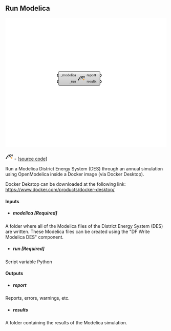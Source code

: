 ## Run Modelica

![](../../images/components/Run_Modelica.png)

![](../../images/icons/Run_Modelica.png) - [[source code]](https://github.com/ladybug-tools/dragonfly-grasshopper/blob/master/dragonfly_grasshopper/src//DF%20Run%20Modelica.py)


Run a Modelica District Energy System (DES) through an annual simulation using OpenModelica inside a Docker image (via Docker Desktop). 

Docker Dekstop can be downloaded at the following link: https://www.docker.com/products/docker-desktop/ 



#### Inputs
* ##### modelica [Required]
A folder where all of the Modelica files of the District Energy System (DES) are written. These Modelica files can be created using the "DF Write Modelica DES" component. 
* ##### run [Required]
Script variable Python 

#### Outputs
* ##### report
Reports, errors, warnings, etc. 
* ##### results
A folder containing the results of the Modelica simulation. 